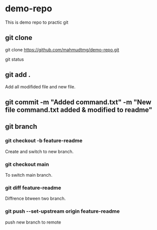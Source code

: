 # demo-repo
This is demo repo to practic git

## git clone
git clone https://github.com/mahmudtmg/demo-repo.git

git status
 ## git add .
 Add all modifided file and new file.
 ## git commit -m "Added command.txt" -m "New file command.txt added & modified to readme"

 ## git branch
 ### git checkout -b feature-readme
 Create and switch to new branch.
 ### git checkout main
 To switch main branch.

 ### git diff feature-readme
 Diffrence btween two branch.
 ### git push --set-upstream origin feature-readme
 push new branch to remote
